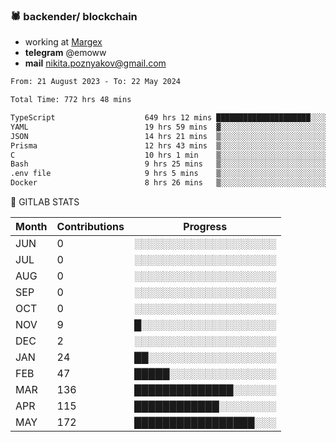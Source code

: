 ### 🕷 backender/ blockchain
- working at [Margex](https://margex.com/en)
- **telegram** @emoww
- **mail** nikita.poznyakov@gmail.com

<!--START_SECTION:waka-->

```txt
From: 21 August 2023 - To: 22 May 2024

Total Time: 772 hrs 48 mins

TypeScript                    649 hrs 12 mins █████████████████████░░░░   83.98 %
YAML                          19 hrs 59 mins  ▓░░░░░░░░░░░░░░░░░░░░░░░░   02.59 %
JSON                          14 hrs 21 mins  ▒░░░░░░░░░░░░░░░░░░░░░░░░   01.86 %
Prisma                        12 hrs 43 mins  ▒░░░░░░░░░░░░░░░░░░░░░░░░   01.65 %
C                             10 hrs 1 min    ▒░░░░░░░░░░░░░░░░░░░░░░░░   01.30 %
Bash                          9 hrs 25 mins   ▒░░░░░░░░░░░░░░░░░░░░░░░░   01.22 %
.env file                     9 hrs 5 mins    ▒░░░░░░░░░░░░░░░░░░░░░░░░   01.18 %
Docker                        8 hrs 26 mins   ▒░░░░░░░░░░░░░░░░░░░░░░░░   01.09 %
```

<!--END_SECTION:waka-->


🦊 GITLAB STATS

<!--START_SECTION:emo-gitlab-->
| Month | Contributions | Progress | 
|-------|---------------|---------------------------|
|JUN|0  |░░░░░░░░░░░░░░░░░░░░|
|JUL|0  |░░░░░░░░░░░░░░░░░░░░|
|AUG|0  |░░░░░░░░░░░░░░░░░░░░|
|SEP|0  |░░░░░░░░░░░░░░░░░░░░|
|OCT|0  |░░░░░░░░░░░░░░░░░░░░|
|NOV|9  |█░░░░░░░░░░░░░░░░░░░|
|DEC|2  |░░░░░░░░░░░░░░░░░░░░|
|JAN|24 |██░░░░░░░░░░░░░░░░░░|
|FEB|47 |█████░░░░░░░░░░░░░░░|
|MAR|136|██████████████░░░░░░|
|APR|115|████████████░░░░░░░░|
|MAY|172|█████████████████░░░|

<!--END_SECTION:emo-gitlab-->



